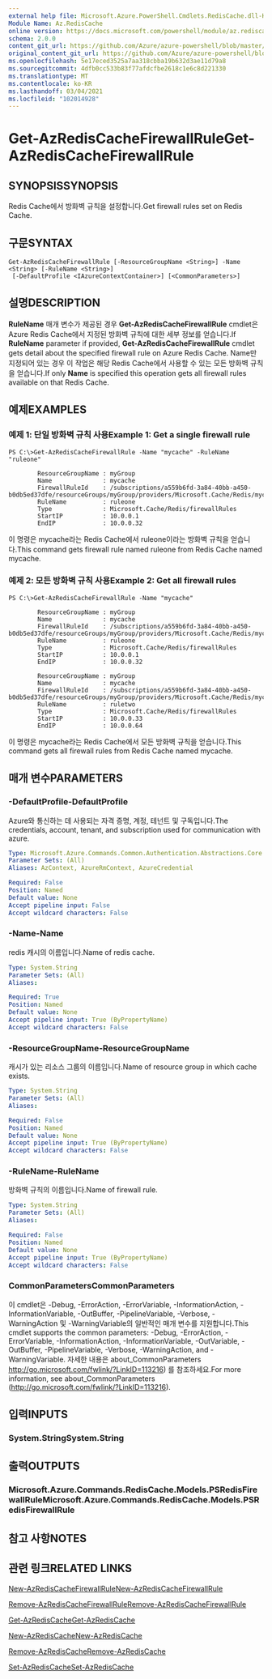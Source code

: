 ```yaml
---
external help file: Microsoft.Azure.PowerShell.Cmdlets.RedisCache.dll-Help.xml
Module Name: Az.RedisCache
online version: https://docs.microsoft.com/powershell/module/az.rediscache/get-azrediscachefirewallrule
schema: 2.0.0
content_git_url: https://github.com/Azure/azure-powershell/blob/master/src/RedisCache/RedisCache/help/Get-AzRedisCacheFirewallRule.md
original_content_git_url: https://github.com/Azure/azure-powershell/blob/master/src/RedisCache/RedisCache/help/Get-AzRedisCacheFirewallRule.md
ms.openlocfilehash: 5e17eced3525a7aa318cbba19b632d3ae11d79a8
ms.sourcegitcommit: 4dfb0cc533b83f77afdcfbe2618c1e6c8d221330
ms.translationtype: MT
ms.contentlocale: ko-KR
ms.lasthandoff: 03/04/2021
ms.locfileid: "102014928"
---
```

# <span data-ttu-id="8eedf-101">Get-AzRedisCacheFirewallRule</span><span class="sxs-lookup"><span data-stu-id="8eedf-101">Get-AzRedisCacheFirewallRule</span></span>

## <span data-ttu-id="8eedf-102">SYNOPSIS</span><span class="sxs-lookup"><span data-stu-id="8eedf-102">SYNOPSIS</span></span>
<span data-ttu-id="8eedf-103">Redis Cache에서 방화벽 규칙을 설정합니다.</span><span class="sxs-lookup"><span data-stu-id="8eedf-103">Get firewall rules set on Redis Cache.</span></span>

## <span data-ttu-id="8eedf-104">구문</span><span class="sxs-lookup"><span data-stu-id="8eedf-104">SYNTAX</span></span>

```
Get-AzRedisCacheFirewallRule [-ResourceGroupName <String>] -Name <String> [-RuleName <String>]
 [-DefaultProfile <IAzureContextContainer>] [<CommonParameters>]
```

## <span data-ttu-id="8eedf-105">설명</span><span class="sxs-lookup"><span data-stu-id="8eedf-105">DESCRIPTION</span></span>
<span data-ttu-id="8eedf-106">**RuleName** 매개 변수가 제공된 경우 **Get-AzRedisCacheFirewallRule** cmdlet은 Azure Redis Cache에서 지정된 방화벽 규칙에 대한 세부 정보를 얻습니다.</span><span class="sxs-lookup"><span data-stu-id="8eedf-106">If **RuleName** parameter if provided, **Get-AzRedisCacheFirewallRule** cmdlet gets detail about the specified firewall rule on Azure Redis Cache.</span></span> <span data-ttu-id="8eedf-107">Name만  지정되어 있는 경우 이 작업은 해당 Redis Cache에서 사용할 수 있는 모든 방화벽 규칙을 얻습니다.</span><span class="sxs-lookup"><span data-stu-id="8eedf-107">If only **Name** is specified this operation gets all firewall rules available on that Redis Cache.</span></span>

## <span data-ttu-id="8eedf-108">예제</span><span class="sxs-lookup"><span data-stu-id="8eedf-108">EXAMPLES</span></span>

### <span data-ttu-id="8eedf-109">예제 1: 단일 방화벽 규칙 사용</span><span class="sxs-lookup"><span data-stu-id="8eedf-109">Example 1: Get a single firewall rule</span></span>
```
PS C:\>Get-AzRedisCacheFirewallRule -Name "mycache" -RuleName "ruleone"

        ResourceGroupName : myGroup
        Name              : mycache
        FirewallRuleId    : /subscriptions/a559b6fd-3a84-40bb-a450-b0db5ed37dfe/resourceGroups/myGroup/providers/Microsoft.Cache/Redis/mycache/firewallRules/ruleone
        RuleName          : ruleone
        Type              : Microsoft.Cache/Redis/firewallRules
        StartIP           : 10.0.0.1
        EndIP             : 10.0.0.32
```

<span data-ttu-id="8eedf-110">이 명령은 mycache라는 Redis Cache에서 ruleone이라는 방화벽 규칙을 얻습니다.</span><span class="sxs-lookup"><span data-stu-id="8eedf-110">This command gets firewall rule named ruleone from Redis Cache named mycache.</span></span>

### <span data-ttu-id="8eedf-111">예제 2: 모든 방화벽 규칙 사용</span><span class="sxs-lookup"><span data-stu-id="8eedf-111">Example 2: Get all firewall rules</span></span>
```
PS C:\>Get-AzRedisCacheFirewallRule -Name "mycache"

        ResourceGroupName : myGroup
        Name              : mycache
        FirewallRuleId    : /subscriptions/a559b6fd-3a84-40bb-a450-b0db5ed37dfe/resourceGroups/myGroup/providers/Microsoft.Cache/Redis/mycache/firewallRules/ruleone
        RuleName          : ruleone
        Type              : Microsoft.Cache/Redis/firewallRules
        StartIP           : 10.0.0.1
        EndIP             : 10.0.0.32

        ResourceGroupName : myGroup
        Name              : mycache
        FirewallRuleId    : /subscriptions/a559b6fd-3a84-40bb-a450-b0db5ed37dfe/resourceGroups/myGroup/providers/Microsoft.Cache/Redis/mycache/firewallRules/ruletwo
        RuleName          : ruletwo
        Type              : Microsoft.Cache/Redis/firewallRules
        StartIP           : 10.0.0.33
        EndIP             : 10.0.0.64
```

<span data-ttu-id="8eedf-112">이 명령은 mycache라는 Redis Cache에서 모든 방화벽 규칙을 얻습니다.</span><span class="sxs-lookup"><span data-stu-id="8eedf-112">This command gets all firewall rules from Redis Cache named mycache.</span></span>

## <span data-ttu-id="8eedf-113">매개 변수</span><span class="sxs-lookup"><span data-stu-id="8eedf-113">PARAMETERS</span></span>

### <span data-ttu-id="8eedf-114">-DefaultProfile</span><span class="sxs-lookup"><span data-stu-id="8eedf-114">-DefaultProfile</span></span>
<span data-ttu-id="8eedf-115">Azure와 통신하는 데 사용되는 자격 증명, 계정, 테넌트 및 구독입니다.</span><span class="sxs-lookup"><span data-stu-id="8eedf-115">The credentials, account, tenant, and subscription used for communication with azure.</span></span>

```yaml
Type: Microsoft.Azure.Commands.Common.Authentication.Abstractions.Core.IAzureContextContainer
Parameter Sets: (All)
Aliases: AzContext, AzureRmContext, AzureCredential

Required: False
Position: Named
Default value: None
Accept pipeline input: False
Accept wildcard characters: False
```

### <span data-ttu-id="8eedf-116">-Name</span><span class="sxs-lookup"><span data-stu-id="8eedf-116">-Name</span></span>
<span data-ttu-id="8eedf-117">redis 캐시의 이름입니다.</span><span class="sxs-lookup"><span data-stu-id="8eedf-117">Name of redis cache.</span></span>

```yaml
Type: System.String
Parameter Sets: (All)
Aliases:

Required: True
Position: Named
Default value: None
Accept pipeline input: True (ByPropertyName)
Accept wildcard characters: False
```

### <span data-ttu-id="8eedf-118">-ResourceGroupName</span><span class="sxs-lookup"><span data-stu-id="8eedf-118">-ResourceGroupName</span></span>
<span data-ttu-id="8eedf-119">캐시가 있는 리소스 그룹의 이름입니다.</span><span class="sxs-lookup"><span data-stu-id="8eedf-119">Name of resource group in which cache exists.</span></span>

```yaml
Type: System.String
Parameter Sets: (All)
Aliases:

Required: False
Position: Named
Default value: None
Accept pipeline input: True (ByPropertyName)
Accept wildcard characters: False
```

### <span data-ttu-id="8eedf-120">-RuleName</span><span class="sxs-lookup"><span data-stu-id="8eedf-120">-RuleName</span></span>
<span data-ttu-id="8eedf-121">방화벽 규칙의 이름입니다.</span><span class="sxs-lookup"><span data-stu-id="8eedf-121">Name of firewall rule.</span></span>

```yaml
Type: System.String
Parameter Sets: (All)
Aliases:

Required: False
Position: Named
Default value: None
Accept pipeline input: True (ByPropertyName)
Accept wildcard characters: False
```

### <span data-ttu-id="8eedf-122">CommonParameters</span><span class="sxs-lookup"><span data-stu-id="8eedf-122">CommonParameters</span></span>
<span data-ttu-id="8eedf-123">이 cmdlet은 -Debug, -ErrorAction, -ErrorVariable, -InformationAction, -InformationVariable, -OutBuffer, -PipelineVariable, -Verbose, -WarningAction 및 -WarningVariable의 일반적인 매개 변수를 지원합니다.</span><span class="sxs-lookup"><span data-stu-id="8eedf-123">This cmdlet supports the common parameters: -Debug, -ErrorAction, -ErrorVariable, -InformationAction, -InformationVariable, -OutVariable, -OutBuffer, -PipelineVariable, -Verbose, -WarningAction, and -WarningVariable.</span></span> <span data-ttu-id="8eedf-124">자세한 내용은 about_CommonParameters http://go.microsoft.com/fwlink/?LinkID=113216) 를 참조하세요.</span><span class="sxs-lookup"><span data-stu-id="8eedf-124">For more information, see about_CommonParameters (http://go.microsoft.com/fwlink/?LinkID=113216).</span></span>

## <span data-ttu-id="8eedf-125">입력</span><span class="sxs-lookup"><span data-stu-id="8eedf-125">INPUTS</span></span>

### <span data-ttu-id="8eedf-126">System.String</span><span class="sxs-lookup"><span data-stu-id="8eedf-126">System.String</span></span>

## <span data-ttu-id="8eedf-127">출력</span><span class="sxs-lookup"><span data-stu-id="8eedf-127">OUTPUTS</span></span>

### <span data-ttu-id="8eedf-128">Microsoft.Azure.Commands.RedisCache.Models.PSRedisFirewallRule</span><span class="sxs-lookup"><span data-stu-id="8eedf-128">Microsoft.Azure.Commands.RedisCache.Models.PSRedisFirewallRule</span></span>

## <span data-ttu-id="8eedf-129">참고 사항</span><span class="sxs-lookup"><span data-stu-id="8eedf-129">NOTES</span></span>

## <span data-ttu-id="8eedf-130">관련 링크</span><span class="sxs-lookup"><span data-stu-id="8eedf-130">RELATED LINKS</span></span>

[<span data-ttu-id="8eedf-131">New-AzRedisCacheFirewallRule</span><span class="sxs-lookup"><span data-stu-id="8eedf-131">New-AzRedisCacheFirewallRule</span></span>](./New-AzRedisCacheFirewallRule.md)

[<span data-ttu-id="8eedf-132">Remove-AzRedisCacheFirewallRule</span><span class="sxs-lookup"><span data-stu-id="8eedf-132">Remove-AzRedisCacheFirewallRule</span></span>](./Remove-AzRedisCacheFirewallRule.md)

[<span data-ttu-id="8eedf-133">Get-AzRedisCache</span><span class="sxs-lookup"><span data-stu-id="8eedf-133">Get-AzRedisCache</span></span>](./Get-AzRedisCache.md)

[<span data-ttu-id="8eedf-134">New-AzRedisCache</span><span class="sxs-lookup"><span data-stu-id="8eedf-134">New-AzRedisCache</span></span>](./New-AzRedisCache.md)

[<span data-ttu-id="8eedf-135">Remove-AzRedisCache</span><span class="sxs-lookup"><span data-stu-id="8eedf-135">Remove-AzRedisCache</span></span>](./Remove-AzRedisCache.md)

[<span data-ttu-id="8eedf-136">Set-AzRedisCache</span><span class="sxs-lookup"><span data-stu-id="8eedf-136">Set-AzRedisCache</span></span>](./Set-AzRedisCache.md)